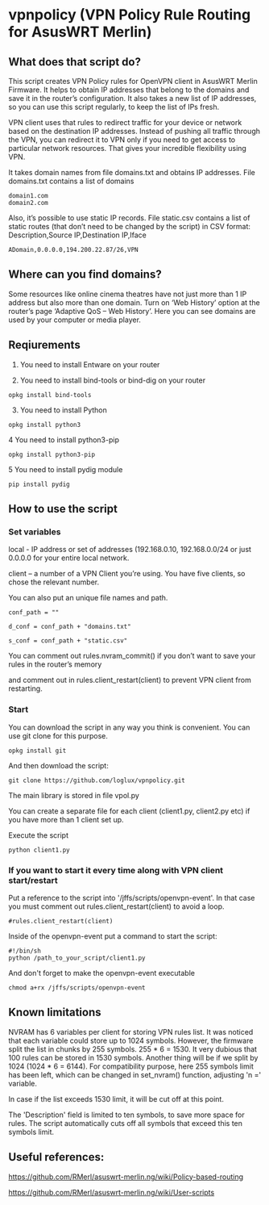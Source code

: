 # vpnpolicy (VPN Policy Rule Routing for AsusWRT Merlin)

## What does that script do?
This script creates VPN Policy rules for OpenVPN client in AsusWRT Merlin Firmware. It helps to obtain IP addresses that belong to the domains and save it in the router’s configuration. It also takes a new list of IP addresses, so you can use this script regularly, to keep the list of IPs fresh.

VPN client uses that rules to redirect traffic for your device or network based on the destination IP addresses. Instead of pushing all traffic through the VPN, you can redirect it to VPN only if you need to get access to particular network resources. That gives your incredible flexibility using  VPN.

It takes domain names from file domains.txt and obtains IP addresses.
File domains.txt contains a list of domains
```
domain1.com
domain2.com
```
Also, it’s possible to use static IP records.
File static.csv contains a list of static routes (that don’t need to be changed by the script) in CSV format:
Description,Source IP,Destination IP,Iface
```
ADomain,0.0.0.0,194.200.22.87/26,VPN
```
## Where can you find domains?
Some resources like online cinema theatres have not just more than 1 IP address but also more than one domain.
Turn on ‘Web History’ option at the router’s page ‘Adaptive QoS – Web History’. Here you can see domains are used by your computer or media player.

## Reqiurements

1. You need to install Entware on your router


2. You need to install bind-tools or bind-dig on your router
```
opkg install bind-tools
```

3. You need to install Python
```
opkg install python3
```

4 You need to install python3-pip
```
opkg install python3-pip
```

5 You need to install pydig module
```
pip install pydig
```

## How to use the script

### Set variables
local - IP address or set of addresses (192.168.0.10, 192.168.0.0/24 or just 0.0.0.0 for your entire local network.

client – a number of a VPN Client you’re using. You have five clients, so chose the relevant number.

You can also put an unique file names and path. 
    
    conf_path = ""
    
    d_conf = conf_path + "domains.txt"
    
    s_conf = conf_path + "static.csv"
    

You can comment out rules.nvram_commit() if you don’t want to save your rules in the router’s memory 

and comment out in rules.client_restart(client) to prevent VPN client from restarting.

### Start

You can download the script in any way you think is convenient. You can use git clone for this purpose.
```
opkg install git
```
And then download the script:
```
git clone https://github.com/loglux/vpnpolicy.git
```

The main library is stored in file vpol.py

You can create a separate file for each client (client1.py, client2.py etc) if you have more than 1 client set up.

Execute the script 
```
python client1.py
```

### If you want to start it every time along with VPN client start/restart
Put a reference to the script into '/jffs/scripts/openvpn-event'. 
In that case you must comment out rules.client_restart(client) to avoid a loop.
```
#rules.client_restart(client)
```
Inside of the openvpn-event put a command to start the script:
```
#!/bin/sh
python /path_to_your_script/client1.py
```
And don't forget to make the openvpn-event executable
```
chmod a+rx /jffs/scripts/openvpn-event
```

## Known limitations
NVRAM has 6 variables per client for storing VPN rules list. It was noticed that each variable could store up to 1024 symbols. However, the firmware split the list in chunks by 255 symbols. 255 * 6 = 1530. It very dubious that 100 rules can be stored in 1530 symbols. Another thing will be if we split by 1024 (1024 * 6 = 6144). For compatibility purpose, here 255 symbols limit has been left, which can be changed in set_nvram() function, adjusting 'n =' variable. 

In case if the list exceeds 1530 limit, it will be cut off at this point. 

The 'Description' field is limited to ten symbols, to save more space for rules. 
The script automatically cuts off all symbols that exceed this ten symbols limit.

## Useful references:
https://github.com/RMerl/asuswrt-merlin.ng/wiki/Policy-based-routing

https://github.com/RMerl/asuswrt-merlin.ng/wiki/User-scripts
